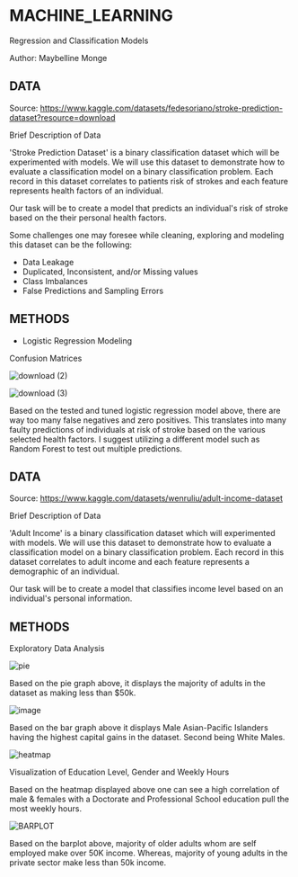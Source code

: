 # MACHINE_LEARNING
Regression and Classification Models

Author: Maybelline Monge

## DATA
Source: https://www.kaggle.com/datasets/fedesoriano/stroke-prediction-dataset?resource=download

Brief Description of Data

'Stroke Prediction Dataset' is a binary classification dataset which will be experimented with models. We will use this dataset to demonstrate how to evaluate a classification model on a binary classification problem. Each record in this dataset correlates to patients risk of strokes and each feature represents health factors of an individual.

Our task will be to create a model that predicts an individual's risk of stroke based on the their personal health factors.

Some challenges one may foresee while cleaning, exploring and modeling this dataset can be the following:
- Data Leakage
- Duplicated, Inconsistent, and/or Missing values
- Class Imbalances
- False Predictions and Sampling Errors


## METHODS

- Logistic Regression Modeling

Confusion Matrices

![download (2)](https://github.com/MayBornWitIt/Machine_Learning/assets/126980733/be55292a-f8e9-4548-9678-fce43ec9d87f)

![download (3)](https://github.com/MayBornWitIt/Machine_Learning/assets/126980733/827f3bbc-5e60-4c6e-832d-b4231ec6d2b8)

Based on the tested and tuned logistic regression model above, there are way too many false negatives and zero positives. This translates into many faulty predictions of individuals at risk of stroke based on the various selected health factors. I suggest utilizing a different model such as Random Forest to test out multiple predictions.


## DATA
Source: https://www.kaggle.com/datasets/wenruliu/adult-income-dataset

Brief Description of Data

'Adult Income' is a binary classification dataset which will experimented with models. We will use this dataset to demonstrate how to evaluate a classification model on a binary classification problem. Each record in this dataset correlates to adult income and each feature represents a demographic of an individual.

Our task will be to create a model that classifies income level based on an individual's personal information.

## METHODS

Exploratory Data Analysis

![pie](https://github.com/MayBornWitIt/Machine_Learning/assets/126980733/be7b05d0-f692-4dfd-b51e-cb737f7d55c2)

Based on the pie graph above, it displays the majority of adults in the dataset as making less than $50k.


![image](https://github.com/MayBornWitIt/Machine_Learning/assets/126980733/33c898e2-50d3-44bc-a289-d2d9d241b2a9)

Based on the bar graph above it displays Male Asian-Pacific Islanders having the highest capital gains in the dataset. Second being White Males.


![heatmap](https://github.com/MayBornWitIt/Machine_Learning/assets/126980733/5537775f-f996-4d64-b83e-072bb275d66d)

Visualization of Education Level, Gender and Weekly Hours

Based on the heatmap displayed above one can see a high correlation of male & females with a Doctorate and Professional School education pull the most weekly hours.


![BARPLOT](https://github.com/MayBornWitIt/Machine_Learning/assets/126980733/c6f0c6f9-cf85-409f-b747-ec52e012fb64)

Based on the barplot above, majority of older adults whom are self employed make over 50K income.
Whereas, majority of young adults in the private sector make less than 50k income.
